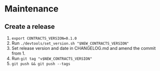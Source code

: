 # Maintenance

## Create a release

1. `export CONTRACTS_VERSION=0.1.0`
2. Run `./devtools/set_version.sh "$NEW_CONTRACTS_VERSION"`
3. Set release version and date in CHANGELOG.md and amend the commit from 1.
4. Run `git tag "v$NEW_CONTRACTS_VERSION"`
5. `git push && git push --tags`
